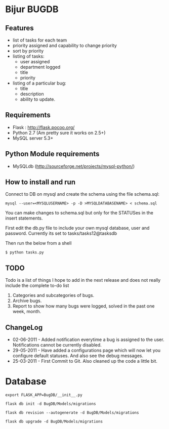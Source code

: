 # Bijur BUGDB

## Features

- list of tasks for each team
- priority assigned and capability to change priority
- sort by priority
- listing of tasks:
    - user assigned
    - department logged
    - title
    - priority
- listing of a particular bug:
    - title
    - description
    - ability to update.

## Requirements

- Flask : http://flask.pocoo.org/
- Python 2.7 (Am pretty sure it works on 2.5+)
- MySQL server 5.3+

## Python Module requirements

- MySQLdb (http://sourceforge.net/projects/mysql-python/)

## How to install and run

Connect to DB on mysql and create the schema using the file schema.sql:

```mysql --user=<MYSQLUSERNAME> -p -D >MYSQLDATABASENAME> < schema.sql```

You can make changes to schema.sql but only for the STATUSes in the insert statements.

First edit the db.py file to include your own mysql database, user and password. Currently its set to tasks/tasks12@tasksdb

Then run the below from a shell

`$ python tasks.py`


## TODO

Todo is a list of things I hope to add in the next release and does not really include the complete to-do list

1. Categories and subcategories of bugs.
2. Archive bugs.
3. Report to show how many bugs were logged, solved in the past one week, month.


## ChangeLog

- 02-06-2011 - Added notification everytime a bug is assigned to the user. Notifications cannot be currently disabled.
- 29-05-2011 - Have added a configurations page which will now let you configure default statuses. And also see the debug messages.
- 25-03-2011 - First Commit to Git. Also cleaned up the code a little bit.


# Database

    export FLASK_APP=BugDB/__init__.py
    
    flask db init -d BugDB/Models/migrations
    
    flask db revision --autogenerate -d BugDB/Models/migrations
    
    flask db upgrade -d BugDB/Models/migrations